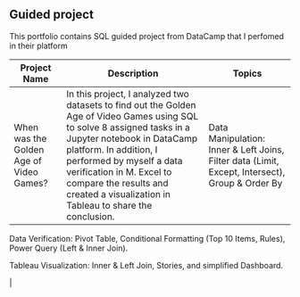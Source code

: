 ## **Guided project**
This portfolio contains SQL guided project from DataCamp that I perfomed in their platform

| **Project Name** | **Description** | **Topics**|
|------------------|-----------------|-------------------------|
|When was the Golden Age of Video Games?|In this project, I analyzed two datasets to find out the Golden Age of Video Games using SQL to solve 8 assigned tasks in a Jupyter notebook in DataCamp platform. In addition, I performed by myself a data verification in M. Excel to compare the results and created a visualization in Tableau to share the conclusion.| <p>Data Manipulation: Inner & Left Joins, Filter data (Limit, Except, Intersect), Group & Order By</p>
<p>Data Verification: Pivot Table, Conditional Formatting (Top 10 Items, Rules), Power Query (Left & Inner Join).</p>
<p>Tableau Visualization: Inner & Left Join, Stories, and simplified Dashboard.</p>|
